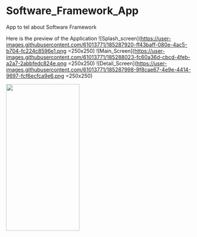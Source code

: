 # Software_Framework_App
App to tel about Software Framework

Here is the preview of the Application
![Splash_screen](https://user-images.githubusercontent.com/61013771/185287920-ff43baff-080e-4ac5-b704-fc224c8596e1.png =250x250)
![Main_Screen](https://user-images.githubusercontent.com/61013771/185288023-fc60a36d-cbcd-4feb-a2a7-2abbfedc824e.png =250x250)
![Detail_Screen](https://user-images.githubusercontent.com/61013771/185287998-9f8cae67-4e9e-4414-9697-fcf6ecfca9e6.png =250x250)

<img src="https://camo.githubusercontent.com/..." data-canonical-src="(https://user-images.githubusercontent.com/61013771/185287998-9f8cae67-4e9e-4414-9697-fcf6ecfca9e6.png)" width="200" height="400" />
